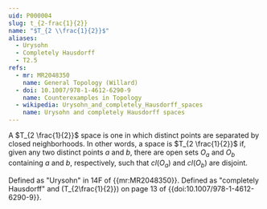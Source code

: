 ```yaml
---
uid: P000004
slug: t_{2-frac{1}{2}}
name: "$T_{2 \\frac{1}{2}}$"
aliases:
  - Urysohn
  - Completely Hausdorff
  - T2.5
refs:
  - mr: MR2048350
    name: General Topology (Willard)
  - doi: 10.1007/978-1-4612-6290-9
    name: Counterexamples in Topology
  - wikipedia: Urysohn_and_completely_Hausdorff_spaces
    name: Urysohn and completely Hausdorff spaces
---
```

A $T_{2 \frac{1}{2}}$ space is one in which distinct points are separated by closed neighborhoods.
In other words, a space is $T_{2 \frac{1}{2}}$ if, given any two distinct points $a$ and $b$, there are open sets $O_a$ and $O_b$ containing $a$ and $b$, respectively, such that $cl(O_a)$ and $cl(O_b)$ are disjoint.

Defined as "Urysohn" in 14F of {{mr:MR2048350}}.
Defined as "completely Hausdorff" and \(T_{2\frac{1}{2}}\) on page 13 of
{{doi:10.1007/978-1-4612-6290-9}}.

